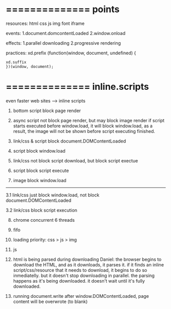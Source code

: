 ==============
points
==============

resources:
	html
	css
	js
	img
	font
	iframe


events:
	1.document.domcontentLoaded
	2.window.onload


effects:
	1.parallel downloading
	2.progressive rendering


practices:
	xd.prefix
	(function(window, document, undefined) {

	xd.suffix
	})(window, document);


==============
inline.scripts
==============

even faster web sites --> inline scripts

1. bottom script block page render

2. async script not block page render, but may block image render
	if script starts executed before window.load, it will block window.load, as a result, the image will not be shown before script executing finished.

3. link/css & script block document.DOMContentLoaded

4. script block window.load

5. link/css not block script download, but block script exectue

6. script block script execute

7. image block window.load 

----------------------------------------

3.1 link/css just block window.load, not block document.DOMContentLoaded

3.2 link/css block script execution

8. chrome concurrent 6 threads

9. fifo

10. loading priority: css > js > img

11. js

12. html is being parsed during downloading
	Daniel:
	the browser begins to download the HTML, and as it downloads, it parses it.
	if it finds an inline script/css/resource that it needs to download, it begins to do so inmediatelly.
	but it doesn't stop downloading in parallel.
	the parsing happens as it's being downloaded.
	it doesn't wait until it's fully downloaded.

13. running document.write after window.DOMContentLoaded, page content will be overwrote (to blank)
	